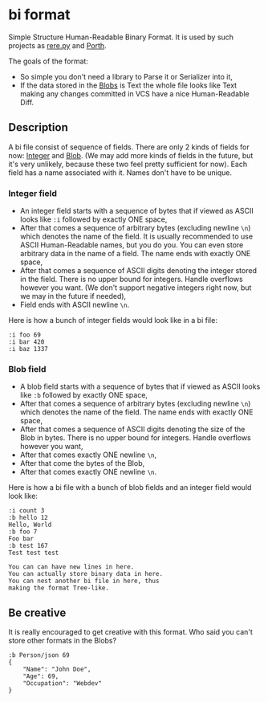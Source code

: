 # bi format

Simple Structure Human-Readable Binary Format. It is used by such projects as [rere.py](https://github.com/tsoding/rere.py) and [Porth](https://gitlab.com/tsoding/porth).

The goals of the format:
- So simple you don't need a library to Parse it or Serializer into it,
- If the data stored in the [Blobs](#blob-field) is Text the whole file looks like Text making any changes committed in VCS have a nice Human-Readable Diff.

## Description

A bi file consist of sequence of fields. There are only 2 kinds of fields for now: [Integer](#integer-field) and [Blob](#blob-field). (We may add more kinds of fields in the future, but it's very unlikely, because these two feel pretty sufficient for now). Each field has a name associated with it. Names don't have to be unique.

### Integer field

- An integer field starts with a sequence of bytes that if viewed as ASCII looks like `:i` followed by exactly ONE space,
- After that comes a sequence of arbitrary bytes (excluding newline `\n`) which denotes the name of the field. It is usually recommended to use ASCII Human-Readable names, but you do you. You can even store arbitrary data in the name of a field. The name ends with exactly ONE space,
- After that comes a sequence of ASCII digits denoting the integer stored in the field. There is no upper bound for integers. Handle overflows however you want. (We don't support negative integers right now, but we may in the future if needed),
- Field ends with ASCII newline `\n`.

Here is how a bunch of integer fields would look like in a bi file:

```
:i foo 69
:i bar 420
:i baz 1337
```

### Blob field

- A blob field starts with a sequence of bytes that if viewed as ASCII looks like `:b` followed by exactly ONE space,
- After that comes a sequence of arbitrary bytes (excluding newline `\n`) which denotes the name of the field. The name ends with exactly ONE space,
- After that comes a sequence of ASCII digits denoting the size of the Blob in bytes. There is no upper bound for integers. Handle overflows however you want,
- After that comes exactly ONE newline `\n`,
- After that come the bytes of the Blob,
- After that comes exactly ONE newline `\n`.

Here is how a bi file with a bunch of blob fields and an integer field would look like:

```
:i count 3
:b hello 12
Hello, World
:b foo 7
Foo bar
:b test 167
Test test test

You can can have new lines in here.
You can actually store binary data in here.
You can nest another bi file in here, thus
making the format Tree-like.
```

## Be creative

It is really encouraged to get creative with this format. Who said you can't store other formats in the Blobs?

```
:b Person/json 69
{
    "Name": "John Doe",
    "Age": 69,
    "Occupation": "Webdev"
}
```
